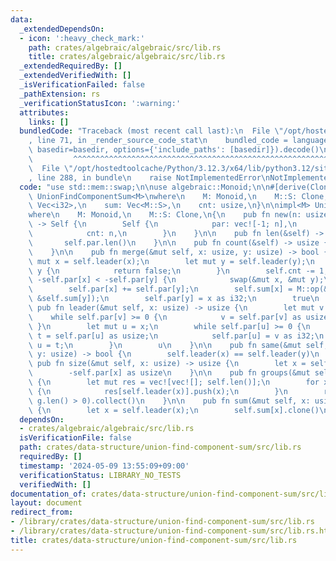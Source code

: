 ```yaml
---
data:
  _extendedDependsOn:
  - icon: ':heavy_check_mark:'
    path: crates/algebraic/algebraic/src/lib.rs
    title: crates/algebraic/algebraic/src/lib.rs
  _extendedRequiredBy: []
  _extendedVerifiedWith: []
  _isVerificationFailed: false
  _pathExtension: rs
  _verificationStatusIcon: ':warning:'
  attributes:
    links: []
  bundledCode: "Traceback (most recent call last):\n  File \"/opt/hostedtoolcache/Python/3.12.3/x64/lib/python3.12/site-packages/onlinejudge_verify/documentation/build.py\"\
    , line 71, in _render_source_code_stat\n    bundled_code = language.bundle(stat.path,\
    \ basedir=basedir, options={'include_paths': [basedir]}).decode()\n          \
    \         ^^^^^^^^^^^^^^^^^^^^^^^^^^^^^^^^^^^^^^^^^^^^^^^^^^^^^^^^^^^^^^^^^^^^^^^^^^^^^^^^^\n\
    \  File \"/opt/hostedtoolcache/Python/3.12.3/x64/lib/python3.12/site-packages/onlinejudge_verify/languages/rust.py\"\
    , line 288, in bundle\n    raise NotImplementedError\nNotImplementedError\n"
  code: "use std::mem::swap;\n\nuse algebraic::Monoid;\n\n#[derive(Clone)]\npub struct\
    \ UnionFindComponentSum<M>\nwhere\n    M: Monoid,\n    M::S: Clone,\n{\n    par:\
    \ Vec<i32>,\n    sum: Vec<M::S>,\n    cnt: usize,\n}\n\nimpl<M> UnionFindComponentSum<M>\n\
    where\n    M: Monoid,\n    M::S: Clone,\n{\n    pub fn new(n: usize, a: &[M::S])\
    \ -> Self {\n        Self {\n            par: vec![-1; n],\n            sum: a.to_vec(),\n\
    \            cnt: n,\n        }\n    }\n\n    pub fn len(&self) -> usize {\n \
    \       self.par.len()\n    }\n\n    pub fn count(&self) -> usize {\n        self.cnt\n\
    \    }\n\n    pub fn merge(&mut self, x: usize, y: usize) -> bool {\n        let\
    \ mut x = self.leader(x);\n        let mut y = self.leader(y);\n        if x ==\
    \ y {\n            return false;\n        }\n        self.cnt -= 1;\n        if\
    \ -self.par[x] < -self.par[y] {\n            swap(&mut x, &mut y);\n        }\n\
    \        self.par[x] += self.par[y];\n        self.sum[x] = M::op(&self.sum[x],\
    \ &self.sum[y]);\n        self.par[y] = x as i32;\n        true\n    }\n\n   \
    \ pub fn leader(&mut self, x: usize) -> usize {\n        let mut v = x;\n    \
    \    while self.par[v] >= 0 {\n            v = self.par[v] as usize;\n       \
    \ }\n        let mut u = x;\n        while self.par[u] >= 0 {\n            let\
    \ t = self.par[u] as usize;\n            self.par[u] = v as i32;\n           \
    \ u = t;\n        }\n        u\n    }\n\n    pub fn same(&mut self, x: usize,\
    \ y: usize) -> bool {\n        self.leader(x) == self.leader(y)\n    }\n\n   \
    \ pub fn size(&mut self, x: usize) -> usize {\n        let x = self.leader(x);\n\
    \        -self.par[x] as usize\n    }\n\n    pub fn groups(&mut self) -> Vec<Vec<usize>>\
    \ {\n        let mut res = vec![vec![]; self.len()];\n        for x in 0..self.len()\
    \ {\n            res[self.leader(x)].push(x);\n        }\n        res.into_iter().filter(|g|\
    \ g.len() > 0).collect()\n    }\n\n    pub fn sum(&mut self, x: usize) -> M::S\
    \ {\n        let x = self.leader(x);\n        self.sum[x].clone()\n    }\n}\n"
  dependsOn:
  - crates/algebraic/algebraic/src/lib.rs
  isVerificationFile: false
  path: crates/data-structure/union-find-component-sum/src/lib.rs
  requiredBy: []
  timestamp: '2024-05-09 13:55:09+09:00'
  verificationStatus: LIBRARY_NO_TESTS
  verifiedWith: []
documentation_of: crates/data-structure/union-find-component-sum/src/lib.rs
layout: document
redirect_from:
- /library/crates/data-structure/union-find-component-sum/src/lib.rs
- /library/crates/data-structure/union-find-component-sum/src/lib.rs.html
title: crates/data-structure/union-find-component-sum/src/lib.rs
---
```

